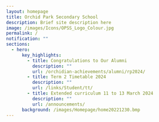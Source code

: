 ```yaml
---
layout: homepage
title: Orchid Park Secondary School
description: Brief site description here
image: /images/Icons/OPSS_Logo_Colour.jpg
permalink: /
notification: ""
sections:
  - hero:
      key_highlights:
        - title: Congratulations to Our Alumni
          description: ""
          url: /orchidian-achievements/alumni/rp2024/
        - title: Term 2 Timetable 2024
          description: ""
          url: /links/Student/tt/
        - title: Extended curriculum 11 to 13 March 2024
          description: ""
          url: /announcements/
      background: /images/Homepage/home20221230.bmp
---
```

